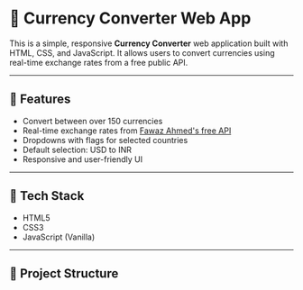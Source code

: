 # 💱 Currency Converter Web App

This is a simple, responsive **Currency Converter** web application built with HTML, CSS, and JavaScript. It allows users to convert currencies using real-time exchange rates from a free public API.

---

## 🚀 Features

- Convert between over 150 currencies
- Real-time exchange rates from [Fawaz Ahmed's free API](https://github.com/fawazahmed0/currency-api)
- Dropdowns with flags for selected countries
- Default selection: USD to INR
- Responsive and user-friendly UI

---

## 🧰 Tech Stack

- HTML5
- CSS3
- JavaScript (Vanilla)
---

## 📁 Project Structure

